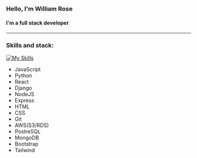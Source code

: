 ### Hello, I'm William Rose

<!--
**WilliamTRose756/WilliamTRose756** is a ✨ _special_ ✨ repository because its `README.md` (this file) appears on your GitHub profile.
Here are some ideas to get you started:

### 🔭 I’m currently working on a github user search app
- 🌱 I’m currently learning react
- 👯 I’m looking to collaborate on open source projects
- 🤔 I’m looking for help with ...
- 💬 Ask me about ...
- 📫 How to reach me: ...
- ⚡ Fun fact: ...
-->

<h4> I'm a full stack developer <h4/>

<hr>


### Skills and stack:
[![My Skills](https://skills.thijs.gg/icons?i=js,py,react,django,nodejs,express,html,css,git,aws,postgres,mongodb,bootstrap,tailwind)](https://skills.thijs.gg)
  
  <ul>
    <li>JavaScript
    <li>Python
    <li>React
    <li>Django
    <li>NodeJS
    <li>Express
    <li>HTML
    <li>CSS
    <li>Git
    <li>AWS(S3/RDS)
    <li>PostreSQL
    <li>MongoDB
    <li>Bootstrap
    <li>Tailwind
  <ul/>


